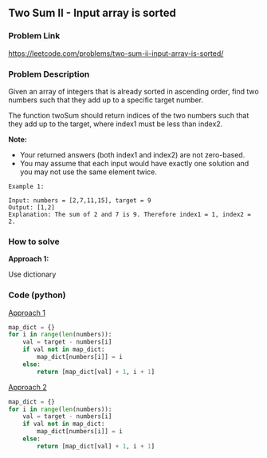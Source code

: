 ## Two Sum II - Input array is sorted

### Problem Link

https://leetcode.com/problems/two-sum-ii-input-array-is-sorted/

### Problem Description 

Given an array of integers that is already sorted in ascending order, find two numbers such that they add up to a specific target number.

The function twoSum should return indices of the two numbers such that they add up to the target, where index1 must be less than index2.

**Note:**

* Your returned answers (both index1 and index2) are not zero-based.
* You may assume that each input would have exactly one solution and you may not use the same element twice.

```
Example 1: 

Input: numbers = [2,7,11,15], target = 9
Output: [1,2]
Explanation: The sum of 2 and 7 is 9. Therefore index1 = 1, index2 = 2.

```


### How to solve 

**Approach 1:** 

Use dictionary

### Code (python)

[Approach 1](https://github.com/yanray/leetcode/blob/master/problems/0167Two_Sum_II/0167Two_Sum_II1.py)

```python
map_dict = {}
for i in range(len(numbers)):
    val = target - numbers[i]
    if val not in map_dict:
        map_dict[numbers[i]] = i
    else:
        return [map_dict[val] + 1, i + 1]
```


[Approach 2](https://github.com/yanray/leetcode/blob/master/problems/0167Two_Sum_II/0167Two_Sum_II2.py)

```python
map_dict = {}
for i in range(len(numbers)):
    val = target - numbers[i]
    if val not in map_dict:
        map_dict[numbers[i]] = i
    else:
        return [map_dict[val] + 1, i + 1]
```
